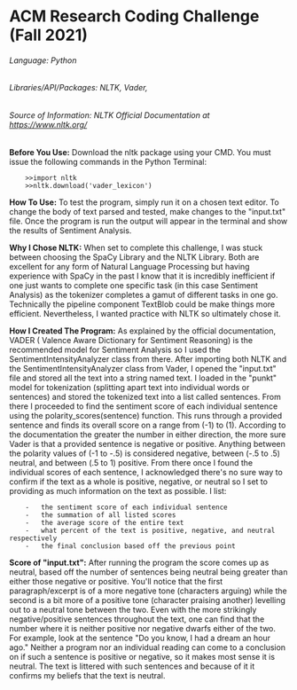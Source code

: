#  ACM Research Coding Challenge (Fall 2021)

###### Language: Python 
###### Libraries/API/Packages: NLTK, Vader, 
###### Source of Information: NLTK Official Documentation at https://www.nltk.org/  

**Before You Use:** Download the nltk package using your CMD. You must issue the following commands in the Python Terminal:

        >>import nltk
        >>nltk.download('vader_lexicon')

**How To Use:**
    To test the program, simply run it on a chosen text editor. To change the body of text parsed and tested, make changes to the "input.txt" file. Once the program is run the output will appear in the terminal and show the results of Sentiment Analysis. 

**Why I Chose NLTK:**
    When set to complete this challenge, I was stuck between choosing the SpaCy Library and the NLTK Library. Both are excellent for any form of Natural Language Processing but having experience with SpaCy in the past I know that it is incredibly inefficient if one just wants to complete one specific task (in this case Sentiment Analysis) as the tokenizer completes a gamut of different tasks in one go. Technically the pipeline component TextBlob could be make things more efficient. Nevertheless, I wanted practice with NLTK so ultimately chose it. 

**How I Created The Program:**
    As explained by the official documentation, VADER ( Valence Aware Dictionary for Sentiment Reasoning) is the recommended model for Sentiment Analysis so I used the SentimentIntensityAnalyzer class from there. After importing both NLTK and the SentimentIntensityAnalyzer class from Vader, I opened the "input.txt" file and stored all the text into a string named text. I loaded in the "punkt" model for tokenization (splitting apart text into individual words or sentences) and stored the tokenized text into a list called sentences. From there I proceeded to find the sentiment score of each individual sentence using the polarity_scores(sentence) function. This runs through a provided sentence and finds its overall score on a range from (-1) to (1). According to the documentation the greater the number in either direction, the more sure Vader is that a provided sentence is negative or positive. Anything between the polarity values of (-1 to -.5) is considered negative, between (-.5 to .5) neutral, and between (.5 to 1) positive. From there once I found the individual scores of each sentence, I acknowledged there's no sure way to confirm if the text as a whole is positive, negative, or neutral so I set to providing as much information on the text as possible. I list:

        -   the sentiment score of each individual sentence 
        -   the summation of all listed scores
        -   the average score of the entire text
        -   what percent of the text is positive, negative, and neutral respectively 
        -   the final conclusion based off the previous point

**Score of "input.txt":**
    After running the program the score comes up as neutral, based off the number of sentences being neutral being greater than either those negative or positive. You'll notice that the first paragraph/excerpt is of a more negative tone (characters arguing) while the second is a bit more of a positive tone (character praising another) levelling out to a neutral tone between the two. Even with the more strikingly negative/positive sentences throughout the text, one can find that the number where it is neither positive nor negative dwarfs either of the two. For example, look at the sentence "Do you know, I had a dream an hour ago." Neither a program nor an individual reading can come to a conclusion on if such a sentence is positive or negative, so it makes most sense it is neutral. The text is littered with such sentences and because of it it confirms my beliefs that the text is neutral. 
